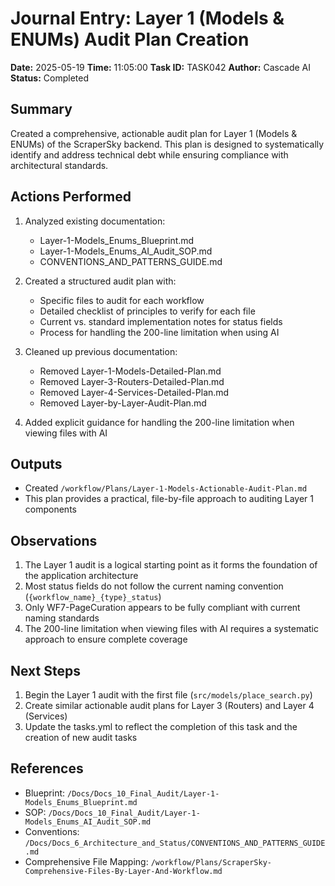# Journal Entry: Layer 1 (Models & ENUMs) Audit Plan Creation

**Date:** 2025-05-19
**Time:** 11:05:00
**Task ID:** TASK042
**Author:** Cascade AI
**Status:** Completed

## Summary

Created a comprehensive, actionable audit plan for Layer 1 (Models & ENUMs) of the ScraperSky backend. This plan is designed to systematically identify and address technical debt while ensuring compliance with architectural standards.

## Actions Performed

1. Analyzed existing documentation:
   - Layer-1-Models_Enums_Blueprint.md
   - Layer-1-Models_Enums_AI_Audit_SOP.md
   - CONVENTIONS_AND_PATTERNS_GUIDE.md

2. Created a structured audit plan with:
   - Specific files to audit for each workflow
   - Detailed checklist of principles to verify for each file
   - Current vs. standard implementation notes for status fields
   - Process for handling the 200-line limitation when using AI

3. Cleaned up previous documentation:
   - Removed Layer-1-Models-Detailed-Plan.md
   - Removed Layer-3-Routers-Detailed-Plan.md
   - Removed Layer-4-Services-Detailed-Plan.md
   - Removed Layer-by-Layer-Audit-Plan.md

4. Added explicit guidance for handling the 200-line limitation when viewing files with AI

## Outputs

- Created `/workflow/Plans/Layer-1-Models-Actionable-Audit-Plan.md`
- This plan provides a practical, file-by-file approach to auditing Layer 1 components

## Observations

1. The Layer 1 audit is a logical starting point as it forms the foundation of the application architecture
2. Most status fields do not follow the current naming convention (`{workflow_name}_{type}_status`)
3. Only WF7-PageCuration appears to be fully compliant with current naming standards
4. The 200-line limitation when viewing files with AI requires a systematic approach to ensure complete coverage

## Next Steps

1. Begin the Layer 1 audit with the first file (`src/models/place_search.py`)
2. Create similar actionable audit plans for Layer 3 (Routers) and Layer 4 (Services)
3. Update the tasks.yml to reflect the completion of this task and the creation of new audit tasks

## References

- Blueprint: `/Docs/Docs_10_Final_Audit/Layer-1-Models_Enums_Blueprint.md`
- SOP: `/Docs/Docs_10_Final_Audit/Layer-1-Models_Enums_AI_Audit_SOP.md`
- Conventions: `/Docs/Docs_6_Architecture_and_Status/CONVENTIONS_AND_PATTERNS_GUIDE.md`
- Comprehensive File Mapping: `/workflow/Plans/ScraperSky-Comprehensive-Files-By-Layer-And-Workflow.md`
